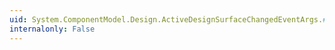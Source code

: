 ```yaml
---
uid: System.ComponentModel.Design.ActiveDesignSurfaceChangedEventArgs.#ctor(System.ComponentModel.Design.DesignSurface,System.ComponentModel.Design.DesignSurface)
internalonly: False
---
```

